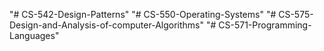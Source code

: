 "# CS-542-Design-Patterns" 
"# CS-550-Operating-Systems" 
"# CS-575-Design-and-Analysis-of-computer-Algorithms" 
"# CS-571-Programming-Languages" 
